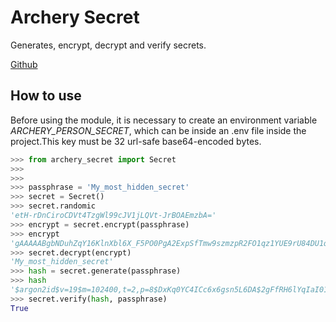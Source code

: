 # Archery Secret

Generates, encrypt, decrypt and verify secrets.

[Github](https://github.com/archeryhq/archery-secret)

## How to use

Before using the module, it is necessary to create an environment variable *ARCHERY_PERSON_SECRET*, which can be inside an .env file inside the project.This key must be 32 url-safe base64-encoded bytes.

```python
>>> from archery_secret import Secret
>>>
>>>
>>> passphrase = 'My_most_hidden_secret'
>>> secret = Secret()
>>> secret.randomic
'etH-rDnCiroCDVt4TzgWl99cJV1jLQVt-JrBOAEmzbA='
>>> encrypt = secret.encrypt(passphrase)
>>> encrypt
'gAAAAABgbNDuhZqY16KlnXbl6X_F5PO0PgA2ExpSfTmw9szmzpR2FO1qz1YUE9rU84DU1q9jRszApSk58Vgvo5UVZwKgsFzvRgWHxI6YLuFNOVcsM2v0sQ8='
>>> secret.decrypt(encrypt)
'My_most_hidden_secret'
>>> hash = secret.generate(passphrase)
>>> hash
'$argon2id$v=19$m=102400,t=2,p=8$DxKq0YC4ICc6x6gsn5L6DA$2gFfRH6lYqIaI01nAwKcMQ'
>>> secret.verify(hash, passphrase)
True
```

